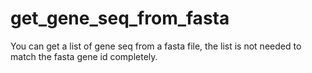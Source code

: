# get_gene_seq_from_fasta
You can get a list of gene seq from a fasta file, the list is not needed to match the fasta gene id completely.
